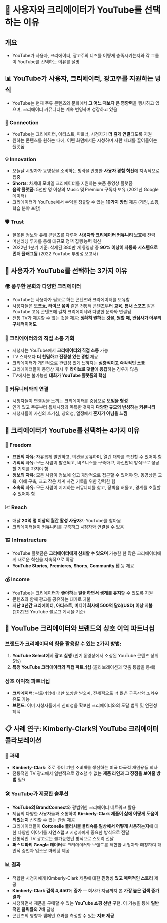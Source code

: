 # 🎯 사용자와 크리에이터가 YouTube를 선택하는 이유

## 개요
- YouTube가 사용자, 크리에이터, 광고주의 니즈를 어떻게 충족시키는지와 각 그룹이 YouTube를 선택하는 이유를 설명

## 📊 YouTube가 사용자, 크리에이터, 광고주를 지원하는 방식

- YouTube는 현재 주류 콘텐츠와 문화에서 **그 어느 때보다 큰 영향력**을 행사하고 있으며, 크리에이터 커뮤니티는 계속 번영하며 성장하고 있음

### 🤝 Connection
- YouTube는 크리에이터, 아티스트, 파트너, 시청자가 **더 깊게 연결**되도록 지원
- 원하는 콘텐츠를 원하는 때에, 어떤 화면에서든 시청하며 자란 세대를 끌어들이는 플랫폼

### 💡 Innovation
- 오늘날 시청자가 동영상을 소비하는 방식을 반영한 **사용자 경험 혁신**에 지속적으로 집중
- **Shorts**: 차세대 모바일 크리에이터를 지원하는 숏폼 동영상 플랫폼
- **음악 플랫폼**: 5천만 명 이상의 Music 및 Premium 구독자 보유 (2021년 Google 데이터)
- 크리에이터가 YouTube에서 수익을 창출할 수 있는 **10가지 방법** 제공 (게임, 쇼핑, 학습 분야 포함)

### 🛡️ Trust
- 잘못된 정보와 유해 콘텐츠를 다루어 **사용자와 크리에이터 커뮤니티 보호**에 전력
- 머신러닝 투자를 통해 대규모 정책 집행 능력 혁신
- 2022년 1분기 기준: 삭제된 380만 개 동영상 중 **90% 이상이 자동화 시스템으로 먼저 플래그됨** (2022 YouTube 투명성 보고서)

## 👥 사용자가 YouTube를 선택하는 3가지 이유

### 🌍 풍부한 문화와 다양한 크리에이터
- YouTube는 사용자가 필요로 하는 콘텐츠와 크리에이터를 보유함
- 사용자들은 **토크쇼, 라이브 음악** 같은 전통적 콘텐츠부터 **교육, 틈새 스포츠** 같은 YouTube 고유 콘텐츠에 걸쳐 크리에이터와 다양한 문화와 연결됨
- 전통 TV가 제공할 수 없는 것을 제공: **정확히 원하는 것을, 원할 때, 관심사가 아무리 구체적이어도**

### 💬 크리에이터와의 직접 소통 기회
- 시청자는 YouTube에서 **크리에이터와 직접 소통** 가능
- TV 스타보다 **더 친밀하고 진정성 있는 경험** 제공
- 크리에이터가 개인적으로 관련성 있게 느껴지는 **심층적이고 즉각적인 소통**
- 크리에이터들이 동영상 게시 후 **라이브로 댓글에 응답**하는 경우가 많음
- TV에서는 불가능한 **대화가 YouTube 플랫폼의 핵심**

### 🤗 커뮤니티와의 연결
- 시청자들이 연결감을 느끼는 크리에이터를 중심으로 **모임을 형성**
- 인기 있고 주류부터 틈새시장과 독특한 것까지 **다양한 규모의 번성하는 커뮤니티**
- 시청자들이 자신의 호기심, 창의성, 열정에서 **혼자가 아님을 느낌**

## 🎨 크리에이터가 YouTube를 선택하는 4가지 이유

### 🗽 Freedom
- **표현의 자유**: 자유롭게 발언하고, 의견을 공유하며, 열린 대화를 촉진할 수 있어야 함
- **기회의 자유**: 모든 사람이 발견되고, 비즈니스를 구축하고, 자신만의 방식으로 성공할 기회를 가져야 함
- **정보의 자유**: 모든 사람이 정보에 쉽고 개방적으로 접근할 수 있어야 함. 동영상은 교육, 이해 구축, 크고 작은 세계 사건 기록을 위한 강력한 힘
- **소속의 자유**: 모든 사람이 지지하는 커뮤니티를 찾고, 장벽을 허물고, 경계를 초월할 수 있어야 함

### 📈 Reach
- 매달 **20억 명 이상의 월간 활성 사용자**가 YouTube를 찾아옴
- 크리에이터들이 커뮤니티를 구축하고 시청자와 연결될 수 있음

### 🏗️ Infrastructure
- YouTube 플랫폼은 **크리에이터에게 신뢰할 수 있으며** 가능한 한 많은 크리에이터에게 새로운 혁신을 지속적으로 확장
- **YouTube Stories, Premieres, Shorts, Community 탭** 등 제공

### 💰 Income
- YouTube는 크리에이터가 **좋아하는 일을 하면서 생계를 유지**할 수 있도록 지원
- 콘텐츠와 함께 광고를 공유하는 대가로 지불
- **지난 3년간 크리에이터, 아티스트, 미디어 회사에 500억 달러(USD) 이상 지불** (2022년 YouTube 블로그 게시물 기준)

## 🤝 YouTube 크리에이터와 브랜드의 상호 이익 파트너십

### 브랜드가 크리에이터의 힘을 활용할 수 있는 **2가지 방법**:
1. **YouTube Select에서 광고 실행** (인기 동영상에서 소싱된 YouTube 콘텐츠 상위 5%)
2. **특정 YouTube 크리에이터와 직접 파트너십** (콜라보레이션과 맞춤 통합을 통해)

### 상호 이익적 파트너십
- **크리에이터**: 파트너십에 대한 보상을 받으며, 전체적으로 더 많은 구독자와 조회수 유도 가능
- **브랜드**: 이미 시청자들에게 신뢰성을 확보한 크리에이터와의 도달 범위 및 연관성 혜택

## 📋 사례 연구: Kimberly-Clark의 YouTube 크리에이터 콜라보레이션

### 🎯 과제
- **Kimberly-Clark**: 주로 종이 기반 소비재를 생산하는 미국 다국적 개인용품 회사
- 전통적인 TV 광고에서 일반적으로 강조할 수 없는 **제품 라인과 그 장점을 보여줄 방법** 필요

### 🛠️ YouTube가 제공한 솔루션
- **YouTube의 BrandConnect**와 광범위한 크리에이터 네트워크 활용
- 제품의 다양한 사용자들과 소통하여 **Kimberly-Clark 제품이 삶에 어떻게 도움이 되었는지** 신뢰할 수 있는 관점 제공
- 크리에이터들이 **Cottonelle 플러시블 물티슈를 일상에서 어떻게 사용하는지**에 대한 다양한 이야기를 자연스럽고 시청자에게 중요한 방식으로 전달
- 전통적인 TV 광고로는 불가능했던 방식으로 스토리 전달
- **퍼스트파티 Google 데이터**로 크리에이터와 브랜드를 적합한 시청자와 매칭하여 개인적 증언과 입소문 마케팅 제공

### 📊 결과
- 적합한 시청자에게 Kimberly-Clark 제품에 대한 **진정성 있고 매력적인 스토리** 제공
- **Kimberly-Clark 검색 4,450% 증가** — 회사가 지금까지 본 **가장 높은 검색 증가 결과**
- 시청하면서 제품을 구매할 수 있는 **YouTube 쇼핑 선반** 구현. 이 기능을 통해 **일반적인 클릭률의 7배** 달성
- 콘텐츠의 영향과 캠페인 효과를 측정할 수 있는 **지표 제공**
